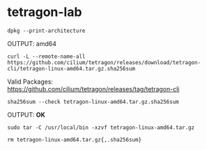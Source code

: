 # tetragon-lab

```
dpkg --print-architecture
```

OUTPUT: amd64

```
curl -L --remote-name-all https://github.com/cilium/tetragon/releases/download/tetragon-cli/tetragon-linux-amd64.tar.gz.sha256sum
```

Valid Packages: <br/>
https://github.com/cilium/tetragon/releases/tag/tetragon-cli

```
sha256sum --check tetragon-linux-amd64.tar.gz.sha256sum
```

OUTPUT: <b>OK</b>

```
sudo tar -C /usr/local/bin -xzvf tetragon-linux-amd64.tar.gz
```

```
rm tetragon-linux-amd64.tar.gz{,.sha256sum}
```
